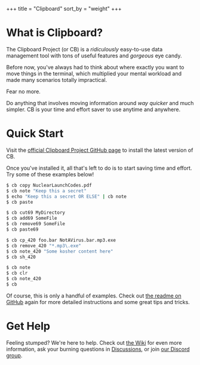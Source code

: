 +++
title = "Clipboard"
sort_by = "weight"
+++

# What is Clipboard?

The Clipboard Project (or CB) is a <i>ridiculously</i> easy-to-use data management tool with tons of useful features and <i>gorgeous</i> eye candy.

Before now, you've always had to think about where exactly you want to move things in the terminal, which multiplied your mental workload and made many scenarios totally impractical. 

Fear no more.

Do anything that involves moving information around <i>way quicker</i> and much simpler. CB is your time and effort saver to use anytime and anywhere.

# Quick Start

Visit the [official Clipboard Project GitHub page](https://github.com/Slackadays/Clipboard) to install the latest version of CB.

Once you've installed it, all that's left to do is to start saving time and effort. Try some of these examples below!

```sh
$ cb copy NuclearLaunchCodes.pdf
$ cb note "Keep this a secret"
$ echo "Keep this a secret OR ELSE" | cb note
$ cb paste

$ cb cut69 MyDirectory
$ cb add69 SomeFile
$ cb remove69 SomeFile
$ cb paste69

$ cb cp_420 foo.bar NotAVirus.bar.mp3.exe
$ cb remove_420 "*.mp3\.exe"
$ cb note_420 "Some kosher content here"
$ cb sh_420

$ cb note
$ cb clr
$ cb note_420
$ cb
```

Of course, this is only a handful of examples. Check out [the readme on GitHub](https://github.com/Slackadays/Clipboard) again for more detailed instructions and some great tips and tricks.

# Get Help

Feeling stumped? We're here to help. Check out [the Wiki](https://github.com/Slackadays/Clipboard/wiki) for even more information, ask your burning questions in [Discussions](https://github.com/Slackadays/Clipboard/discussions), or join [our Discord group](https://discord.gg/J6asnc3pEG).